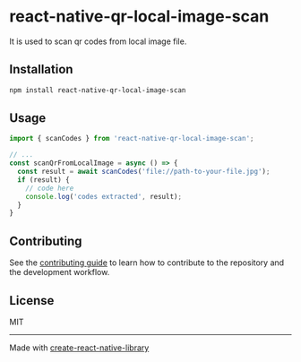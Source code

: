 # react-native-qr-local-image-scan

It is used to scan qr codes from local image file.

## Installation

```sh
npm install react-native-qr-local-image-scan
```

## Usage


```js
import { scanCodes } from 'react-native-qr-local-image-scan';

// ...
const scanQrFromLocalImage = async () => {
  const result = await scanCodes('file://path-to-your-file.jpg');
  if (result) {
    // code here
    console.log('codes extracted', result);
  }
}
```


## Contributing

See the [contributing guide](CONTRIBUTING.md) to learn how to contribute to the repository and the development workflow.

## License

MIT

---

Made with [create-react-native-library](https://github.com/callstack/react-native-builder-bob)
